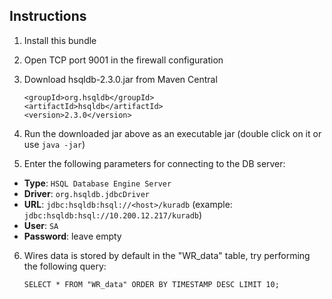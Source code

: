 ## Instructions

1. Install this bundle

2. Open TCP port 9001 in the firewall configuration

3. Download hsqldb-2.3.0.jar from Maven Central

   ```
   <groupId>org.hsqldb</groupId>
   <artifactId>hsqldb</artifactId>
   <version>2.3.0</version>
   ```

4. Run the downloaded jar above as an executable jar (double click on it or use `java -jar`)

5. Enter the following parameters for connecting to the DB server:

  * **Type**: `HSQL Database Engine Server`
  * **Driver**: `org.hsqldb.jdbcDriver`
  * **URL**: `jdbc:hsqldb:hsql://<host>/kuradb` (example: `jdbc:hsqldb:hsql://10.200.12.217/kuradb`)
  * **User**: `SA`
  * **Password**: leave empty

6. Wires data is stored by default in the "WR_data" table, try performing the following query:

   ```
   SELECT * FROM "WR_data" ORDER BY TIMESTAMP DESC LIMIT 10;
   ```

